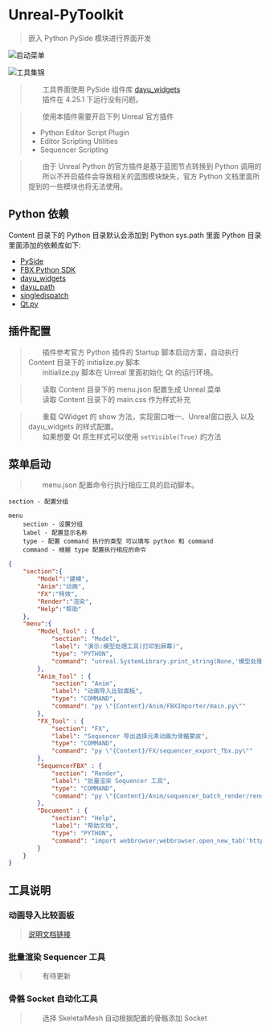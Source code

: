 # Unreal-PyToolkit

> 嵌入 Python PySide 模块进行界面开发    

![启动菜单](./img/01.png)

![工具集锦](./img/02.png)

> &emsp;&emsp;工具界面使用 PySide 组件库 [dayu_widgets](https://github.com/phenom-films/dayu_widgets)     
> &emsp;&emsp;插件在 4.25.1 下运行没有问题。        

> &emsp;&emsp;使用本插件需要开启下列 Unreal 官方插件    
> + Python Editor Script Plugin     
> + Editor Scripting Utilities    
> + Sequencer Scripting    

> &emsp;&emsp;由于 Unreal Python 的官方插件是基于蓝图节点转换到 Python 调用的    
> &emsp;&emsp;所以不开启插件会导致相关的蓝图模块缺失，官方 Python 文档里面所提到的一些模块也将无法使用。    

## Python 依赖

Content 目录下的 Python 目录默认会添加到 Python sys.path 里面
Python 目录里面添加的依赖库如下:
+ [PySide](https://pypi.org/project/PySide/) 
+ [FBX Python SDK](https://www.autodesk.com/developer-network/platform-technologies/fbx-sdk-2020-1)
+ [dayu_widgets](https://github.com/phenom-films/dayu_widgets)
+ [dayu_path](https://github.com/phenom-films/dayu_path)
+ [singledispatch](https://pypi.org/project/singledispatch/)
+ [Qt.py](https://github.com/mottosso/Qt.py)

## 插件配置

> &emsp;&emsp;插件参考官方 Python 插件的 Startup 脚本启动方案，自动执行 Content 目录下的 initialize.py 脚本        
> &emsp;&emsp;initialize.py 脚本在 Unreal 里面初始化 Qt 的运行环境。        

> &emsp;&emsp;读取 Content 目录下的 menu.json 配置生成 Unreal 菜单        
> &emsp;&emsp;读取 Content 目录下的 main.css  作为样式补充        

> &emsp;&emsp;重载 QWidget 的 show 方法，实现窗口唯一、Unreal窗口嵌入 以及 dayu_widgets 的样式配置。        
> &emsp;&emsp;如果想要 Qt 原生样式可以使用 `setVisible(True)` 的方法        

## 菜单启动

> &emsp;&emsp;menu.json 配置命令行执行相应工具的启动脚本。        

    section - 配置分组

    menu
        section - 设置分组
        label - 配置显示名称
        type - 配置 command 执行的类型 可以填写 python 和 command
        command - 根据 type 配置执行相应的命令

```json
{
    "section":{
        "Model":"建模",
        "Anim":"动画",
        "FX":"特效",
        "Render":"渲染",
        "Help":"帮助"
    },
    "menu":{
        "Model_Tool" : {
            "section": "Model",
            "label": "演示:模型处理工具(打印到屏幕)",
            "type": "PYTHON",
            "command": "unreal.SystemLibrary.print_string(None,'模型处理工具',text_color=[255,255,255,255])"
        },
        "Anim_Tool" : {
            "section": "Anim",
            "label": "动画导入比较面板",
            "type": "COMMAND",
            "command": "py \"{Content}/Anim/FBXImporter/main.py\""
        },
        "FX_Tool" : {
            "section": "FX",
            "label": "Sequencer 导出选择元素动画为骨骼蒙皮",
            "type": "COMMAND",
            "command": "py \"{Content}/FX/sequencer_export_fbx.py\""
        },
        "SequencerFBX" : {
            "section": "Render",
            "label": "批量渲染 Sequencer 工具",
            "type": "COMMAND",
            "command": "py \"{Content}/Anim/sequencer_batch_render/render_tool.py\""
        },
        "Document" : {
            "section": "Help",
            "label": "帮助文档",
            "type": "PYTHON",
            "command": "import webbrowser;webbrowser.open_new_tab('https://github.com/FXTD-ODYSSEY/Unreal-PyToolkit')"
        }
    }
}
```

## 工具说明

### 动画导入比较面板

> [说明文档链接](https://blog.l0v0.com/posts/a999f0c.html)        

### 批量渲染 Sequencer 工具

> &emsp;&emsp;有待更新        

### 骨骼 Socket 自动化工具

> &emsp;&emsp;选择 SkeletalMesh 自动根据配置的骨骼添加 Socket        
